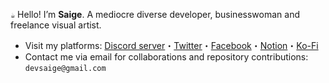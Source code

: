 `☕` Hello! I’m **Saige**. A mediocre diverse developer, businesswoman and freelance visual artist.
- Visit my platforms: [Discord server](https://discord.gg/qDkEN25Frs)・[Twitter](https://twitter.com/devsaige)・[Facebook](https://facebook.com/devsaigeofficial)・[Notion](https://magical-biplane-538.notion.site/About-Me-f71aa66fff4a4b368159342d6948c1ac?pvs=4)・[Ko-Fi](https://ko-fi.com/devsaige)
- Contact me via email for collaborations and repository contributions: `devsaige@gmail.com`

<!---
saigedev/saigedev is a ✨ special ✨ repository because its `README.md` (this file) appears on your GitHub profile.
You can click the Preview link to take a look at your changes.
--->
